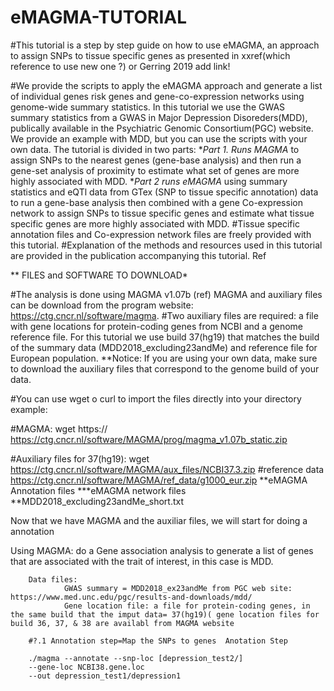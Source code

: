 # eMAGMA-TUTORIAL

#This tutorial is a step by step guide on how to use eMAGMA, an approach to assign SNPs to tissue specific genes as presented in xxref(which reference to use new one ?) or Gerring 2019 add link!

#We provide the scripts to apply the eMAGMA approach and generate a list of individual genes risk genes and gene-co-expression networks using genome-wide summary statistics. 
In this tutorial we use the GWAS summary statistics from a GWAS in Major Depression Disoreders(MDD), publically available in the Psychiatric Genomic Consortium(PGC) website. We provide an example with MDD, but you can use the scripts with your own data. 
The tutorial is divided in two parts: **Part 1. Runs MAGMA* to assign SNPs to the nearest genes (gene-base analysis) and then run a gene-set analysis of proximity to estimate what set of genes are more highly associated with MDD. **Part 2 runs eMAGMA* using summary statistics and eQTl data from GTex (SNP to tissue specific annotation) data to run a gene-base analysis then combined with a gene Co-expression network to assign SNPs to tissue specific genes and estimate what tissue specific genes are more highly associated with MDD.
#Tissue specific annotation files and Co-expression network files are freely provided with this tutorial. 
#Explanation of the methods and resources used in this tutorial are provided in the publication accompanying this tutorial. Ref

** FILES and SOFTWARE TO DOWNLOAD*

#The analysis is done using MAGMA v1.07b (ref) MAGMA and auxiliary files can be download from the program website: https://ctg.cncr.nl/software/magma.
#Two auxiliary files are required: a file with gene locations for protein-coding genes from NCBI and a genome reference file. For this tutorial we use build 37(hg19) that matches the build of the summary data (MDD2018_excluding23andMe) and reference file for European population.
**Notice: If you are using your own data, make sure to download the auxiliary files that correspond to the genome build of your data.

#You can use wget o curl to import the files directly into your directory example:

#MAGMA: 
        wget https:// https://ctg.cncr.nl/software/MAGMA/prog/magma_v1.07b_static.zip

#Auxiliary files for 37(hg19): 
        wget https://ctg.cncr.nl/software/MAGMA/aux_files/NCBI37.3.zip
#reference data 
        https://ctg.cncr.nl/software/MAGMA/ref_data/g1000_eur.zip
**eMAGMA Annotation files
***eMAGMA network files
**MDD2018_excluding23andMe_short.txt








 Now that we have MAGMA and the auxiliar files, we will start for doing a
annotation


Using MAGMA: do a Gene association analysis to generate a list of genes that are associated with the trait of interest, in this case is MDD.

        Data files:
                GWAS summary = MDD2018_ex23andMe from PGC web site: https://www.med.unc.edu/pgc/results-and-downloads/mdd/
                Gene location file: a file for protein-coding genes, in the same build that the imput data= 37(hg19)( gene location files for build 36, 37, & 38 are availabl from MAGMA website

        #?.1 Annotation step=Map the SNPs to genes  Anotation Step

        ./magma --annotate --snp-loc [depression_test2/]
        --gene-loc NCBI38.gene.loc
        --out depression_test1/depression1

